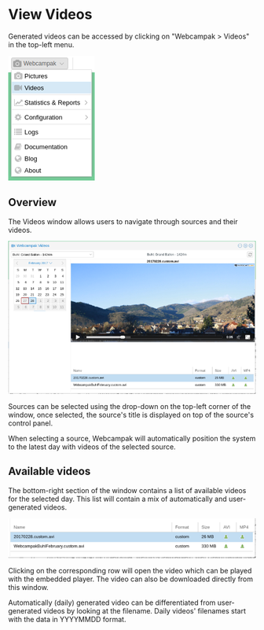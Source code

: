# View Videos

Generated videos can be accessed by clicking on "Webcampak > Videos" in the top-left menu.

![Videos Menu](images/desktop.menu.videos.en.png)

## Overview

The Videos window allows users to navigate through sources and their videos.

![Videos](images/desktop.videos.en.png)

Sources can be selected using the drop-down on the top-left corner of the window, once selected, the source's title is displayed on top of the source's control panel.

When selecting a source, Webcampak will automatically position the system to the latest day with videos of the selected source.

## Available videos

The bottom-right section of the window contains a list of available videos for the selected day. This list will contain a mix of automatically and user-generated videos.

![Videos](images/desktop.videos.list.en.png)

Clicking on the corresponding row will open the video which can be played with the embedded player. The video can also be downloaded directly from this window.

Automatically (daily) generated video can be differentiated from user-generated videos by looking at the filename. Daily videos' filenames start with the data in YYYYMMDD format.
